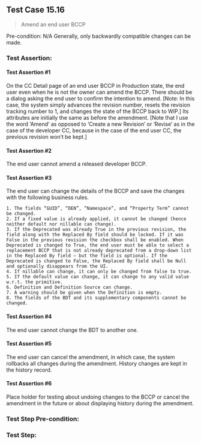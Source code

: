 ## Test Case 15.16

> Amend an end user BCCP

Pre-condition: N/A
Generally, only backwardly compatible changes can be made.


### Test Assertion:

#### Test Assertion #1
On the CC Detail page of an end user BCCP in Production state, the end user even when he is not the owner can amend the BCCP. There should be a dialog asking the end user to confirm the intention to amend. [Note: In this case, the system simply advances the revision number, resets the revision tracking number to 1, and changes the state of the BCCP back to WIP.]  Its attributes are initially the same as before the amendment. [Note that I use the word ‘Amend’ as opposed to ‘Create a new Revision’ or ‘Revise’ as in the case of the developer CC, because in the case of the end user CC, the previous revision won’t be kept.]

#### Test Assertion #2
The end user cannot amend a released developer BCCP.

#### Test Assertion #3
The end user can change the details of the BCCP and save the changes with the following business rules.

	1. The fields “GUID”, “DEN”, “Namespace”, and “Property Term” cannot be changed.
	2. If a fixed value is already applied, it cannot be changed (hence neither default nor nillable can change).
	3. If the Deprecated was already True in the previous revision, the field along with the Replaced By field should be locked. If it was False in the previous revision the checkbox shall be enabled. When Deprecated is changed to True, the end user must be able to select a replacement BCCP that is not already deprecated from a drop-down list in the Replaced By field – but the field is optional. If the Deprecated is changed to False, the Replaced By field shall be Null and optionally disappears from the UI.
	4. If nillable can change, it can only be changed from false to true.
	5. If the default value can change, it can change to any valid value w.r.t. the primitive.
	6. Definition and Definition Source can change.
	7. A warning should be given when the Definition is empty.
	8. The fields of the BDT and its supplementary components cannot be changed.

#### Test Assertion #4
The end user cannot change the BDT to another one.

#### Test Assertion #5
The end user can cancel the amendment, in which case, the system rollbacks all changes during the amendment. History changes are kept in the history record.

#### Test Assertion #6
Place holder for testing about undoing changes to the BCCP or cancel the amendment in the future or about displaying history during the amendment.

### Test Step Pre-condition:



### Test Step: